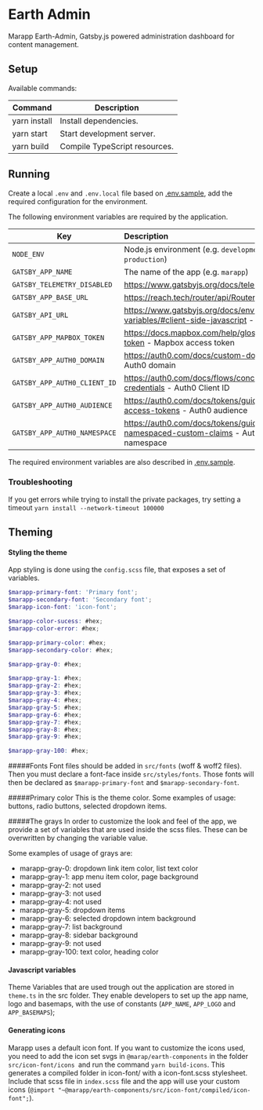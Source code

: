 # Earth Admin

Marapp Earth-Admin, Gatsby.js powered administration dashboard for content management.

## Setup

Available commands:

| Command                   | Description                    |
| ------------------------- | ------------------------------ |
| yarn install              | Install dependencies.          |
| yarn start                | Start development server.      |
| yarn build                | Compile TypeScript resources.  |

## Running

Create a local `.env` and `.env.local` file based on [.env.sample](.env.sample), add the required configuration for the environment.

The following environment variables are required by the application.

| **Key** | **Description** |
| ------------- |:----------------|
| `NODE_ENV` | Node.js environment (e.g. `development`, `production`) |
| `GATSBY_APP_NAME` | The name of the app (e.g. `marapp`) |
| `GATSBY_TELEMETRY_DISABLED` |  https://www.gatsbyjs.org/docs/telemetry/ |
| `GATSBY_APP_BASE_URL` | https://reach.tech/router/api/Router - `basepath` |
| `GATSBY_API_URL` | https://www.gatsbyjs.org/docs/environment-variables/#client-side-javascript - API URL |
| `GATSBY_APP_MAPBOX_TOKEN` | https://docs.mapbox.com/help/glossary/access-token - Mapbox access token |
| `GATSBY_APP_AUTH0_DOMAIN` | https://auth0.com/docs/custom-domains - Auth0 domain |
| `GATSBY_APP_AUTH0_CLIENT_ID`| https://auth0.com/docs/flows/concepts/client-credentials - Auth0 Client ID |
| `GATSBY_APP_AUTH0_AUDIENCE` | https://auth0.com/docs/tokens/guides/get-access-tokens - Auth0 audience |
| `GATSBY_APP_AUTH0_NAMESPACE` | https://auth0.com/docs/tokens/guides/create-namespaced-custom-claims - Auth0 namespace |

The required environment variables are also described in [.env.sample](.env.sample).

### Troubleshooting
If you get errors while trying to install the private packages, try setting a timeout
```yarn install --network-timeout 100000```

## Theming

#### Styling the theme
App styling is done using the `config.scss` file, that exposes a set of variables.

```scss
$marapp-primary-font: 'Primary font';
$marapp-secondary-font: 'Secondary font';
$marapp-icon-font: 'icon-font';

$marapp-color-sucess: #hex;
$marapp-color-error: #hex;

$marapp-primary-color: #hex;
$marapp-secondary-color: #hex;

$marapp-gray-0: #hex;

$marapp-gray-1: #hex;
$marapp-gray-2: #hex;
$marapp-gray-3: #hex;
$marapp-gray-4: #hex;
$marapp-gray-5: #hex;
$marapp-gray-6: #hex;
$marapp-gray-7: #hex;
$marapp-gray-8: #hex;
$marapp-gray-9: #hex;

$marapp-gray-100: #hex;
```
#####Fonts
Font files should be added in `src/fonts` (woff & woff2 files). Then you must declare a font-face inside `src/styles/fonts`.
Those fonts will then be declared as `$marapp-primary-font` and `$marapp-secondary-font`.

#####Primary color
This is the theme color. Some examples of usage: buttons, radio buttons, selected dropdown items.

#####The grays
In order to customize the look and feel of the app, we provide a set of variables that are used inside the scss files.
These can be overwritten by changing the variable value.

Some examples of usage of grays are:

- marapp-gray-0: dropdown link item color, list text color
- marapp-gray-1: app menu item color, page background
- marapp-gray-2: not used
- marapp-gray-3: not used
- marapp-gray-4: not used
- marapp-gray-5: dropdown items
- marapp-gray-6: selected dropdown intem background
- marapp-gray-7: list background
- marapp-gray-8: sidebar background
- marapp-gray-9:  not used
- marapp-gray-100: text color, heading color

#### Javascript variables

Theme Variables that are used trough out the application are stored in `theme.ts` in the src folder.
They enable developers to set up the app name, logo and basemaps, with the use of constants
(`APP_NAME`, `APP_LOGO` and `APP_BASEMAPS`);

#### Generating icons

Marapp uses a default icon font. If you want to customize the icons used, you need to add the icon set svgs in
`@marap/earth-components` in the folder `src/icon-font/icons `and run the command `yarn build-icons`. This generates a compiled folder in icon-font/ with a icon-font.scss
stylesheet. Include that scss file in `index.scss` file and the app will use your custom icons
(`@import "~@marapp/earth-components/src/icon-font/compiled/icon-font";`).
